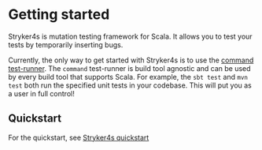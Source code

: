 # Getting started

Stryker4s is mutation testing framework for Scala. It allows you to test your tests by temporarily inserting bugs.

Currently, the only way to get started with Stryker4s is to use the [command test-runner](https://github.com/stryker-mutator/stryker4s/blob/master/docs/CONFIGURATION.md#test-runner).
 The `command` test-runner is build tool agnostic and can be used by every build tool that supports Scala. For example, the `sbt test` and `mvn test` both run the specified unit tests in your codebase. This will put you as a user in full control! 

 ## Quickstart

 For the quickstart, see [Stryker4s quickstart](guides/command.md)
